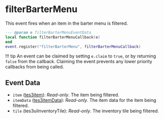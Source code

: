 # filterBarterMenu

This event fires when an item in the barter menu is filtered.

```lua
--- @param e filterBarterMenuEventData
local function filterBarterMenuCallback(e)
end
event.register("filterBarterMenu", filterBarterMenuCallback)
```

!!! tip
	An event can be claimed by setting `e.claim` to `true`, or by returning `false` from the callback. Claiming the event prevents any lower priority callbacks from being called.

## Event Data

* `item` ([tes3item](../../types/tes3item)): *Read-only*. The item being filtered.
* `itemData` ([tes3itemData](../../types/tes3itemData)): *Read-only*. The item data for the item being filtered.
* `tile` (tes3uiInventoryTile): *Read-only*. The inventory tile being filtered.

